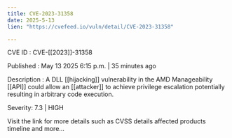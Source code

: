 ```yaml
---
title: CVE-2023-31358
date: 2025-5-13
lien: "https://cvefeed.io/vuln/detail/CVE-2023-31358"

---
```


CVE ID : CVE-[[2023]]-31358

Published :  May 13
2025
6:15 p.m. | 35 minutes ago

Description : A DLL [[hijacking]] vulnerability in the AMD Manageability [[API]] could allow an [[attacker]] to achieve privilege escalation
potentially resulting in arbitrary code execution.

Severity: 7.3 | HIGH

Visit the link for more details
such as CVSS details
affected products
timeline
and more...
